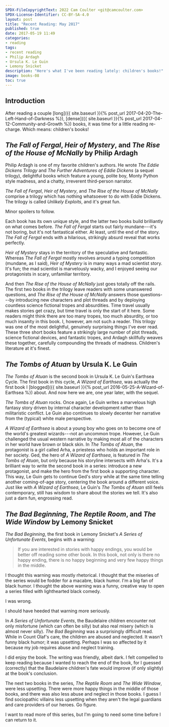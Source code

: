 ```yaml
---
SPDX-FileCopyrightText: 2022 Cam Coulter <git@camcoulter.com>
SPDX-License-Identifier: CC-BY-SA-4.0
layout: post
title: "Recent Reading: May 2017"
published: true
date: 2017-05-19 11:49
categories:
- reading
tags:
- recent reading
- Philip Ardagh
- Ursula K. Le Guin
- Lemony Snicket
description: "Here's what I've been reading lately: children's books!"
image: books-08
toc: true
---
```


## Introduction

After reading a couple [long]({{ site.baseurl }}{% post_url 2017-04-20-The-Left-Hand-of-Darkness %}), [dense]({{ site.baseurl }}{% post_url 2017-04-12-Community-and-Growth %}) books, it was time for a little reading re-charge. Which means: children's books!

## <cite>The Fall of Fergal</cite>, <cite>Heir of Mystery</cite>, and <cite>The Rise of the House of McNally</cite> by Philip Ardagh

Philip Ardagh is one of my favorite children's authors. He wrote <cite>The Eddie Dickens Trilogy</cite> and <cite>The Further Adventures of Eddie Dickens</cite> (a sequel trilogy), delightful books which feature a young, polite boy, Monty Python style madness, and a chatty, irreverent third-person narrator.

<cite>The Fall of Fergal</cite>, <cite>Heir of Mystery</cite>, and <cite>The Rise of the House of McNally</cite> comprise a trilogy which has nothing whatsoever to do with Eddie Dickens. The trilogy is called <cite>Unlikely Exploits</cite>, and it's great fun.

Minor spoilers to follow.

Each book has its own unique style, and the latter two books build brilliantly on what comes before. <cite>The Fall of Fergal</cite> starts out fairly mundane---it's not boring, but it's not fantastical either. At least, until the end of the story. <cite>The Fall of Fergal</cite> ends with a hilarious, strikingly absurd reveal that works perfectly.

<cite>Heir of Mystery</cite> stays in the territory of the speculative and fantastic. Whereas <cite>The Fall of Fergal</cite> mostly revolves around a typing competition (mundane, as I said), <cite>Heir of Mystery</cite> is in many ways a mad scientist story. It's fun; the mad scientist is marvelously wacky, and I enjoyed seeing our protagonists in scary, unfamiliar territory.

And then <cite>The Rise of the House of McNally</cite> just goes totally off the rails. The first two books in the trilogy leave readers with some unanswered questions, and <cite>The Rise of the House of McNally</cite> answers those questions---by introducing new characters and plot threads and by deploying countless science fictional tropes and absurdities. Time travel usually makes stories get crazy, but time travel is only the start of it here. Some readers might think there are too many tropes, too much absurdity, or too much insanity in this book. I, however, am not such a reader. This trilogy was one of the most delightful, genuinely surprising things I've ever read. These three short books feature a strikingly large number of plot threads, science fictional devices, and fantastic tropes, and Ardagh skillfully weaves these together, carefully compounding the threads of madness. Children's literature at it's finest.

## <cite>The Tombs of Atuan</cite> by Ursula K. Le Guin

<cite>The Tombs of Atuan</cite> is the second book in Ursula K. Le Guin's Earthsea Cycle. The first book in this cycle, <cite>A Wizard of Earthsea</cite>, was actually the first book I [blogged]({{ site.baseurl }}{% post_url 2016-05-25-A-Wizard-of-Earthsea %}) about. And now here we are, one year later, with the sequel.

<cite>The Tombs of Atuan</cite> rocks. Once again, Le Guin writes a marvelous high fantasy story driven by internal character development rather than militaristic conflict. Le Guin also continues to slowly decenter her narrative from the (typical) white male perspective.

<cite>A Wizard of Earthsea</cite> is about a young boy who goes on to become one of the world's greatest wizards---not an uncommon trope. However, Le Guin challenged the usual western narrative by making most all of the characters in her world have brown or black skin. In <cite>The Tombs of Atuan</cite>, the protagonist is a girl called Arha, a priestess who holds an important role in her society. Ged, the hero of <cite>A Wizard of Earthsea</cite>, is featured in <cite>The Tombs of Atuan</cite>, but only because his storyline intersects with Arha's. It's a brilliant way to write the second book in a series: introduce a new protagonist, and make the hero from the first book a supporting character. This way, Le Guin gets to continue Ged's story while at the same time telling another coming-of-age story, centering the book around a different voice. Just like with <cite>A Wizard of Earthsea</cite>, Le Guin's <cite>The Tombs of Atuan</cite> still feels contemporary, still has wisdom to share about the stories we tell. It's also just a darn fun, engrossing read.

## <cite>The Bad Beginning</cite>, <cite>The Reptile Room</cite>, and <cite>The Wide Window</cite> by Lemony Snicket

<cite>The Bad Beginning</cite>, the first book in Lemony Snicket's <cite>A Series of Unfortunate Events</cite>, begins with a warning:

> If you are interested in stories with happy endings, you would be better off reading some other book. In this book, not only is there no happy ending, there is no happy beginning and very few happy things in the middle.

I thought this warning was mostly rhetorical. I thought that the miseries of the series would be fodder for a macabre, black humor. I'm a big fan of black humor. I thought the above warning was a funny, creative way to open a series filled with lighthearted black comedy.

I was wrong.

I should have heeded that warning more seriously.

In <cite>A Series of Unfortunate Events</cite>, the Baudelaire children encounter not only misfortune (which can often be silly) but also real misery (which is almost never silly). <cite>The Bad Beginning</cite> was a surprisingly difficult read. While in Count Olaf's care, the children are abused and neglected. It wasn't funny black humor; it was upsetting. Perhaps I was so affected by it because my job requires abuse and neglect training.

I did enjoy the book. The writing was friendly, albeit dark. I felt compelled to keep reading because I wanted to reach the end of the book, for I guessed (correctly) that the Baudelaire children's fate would improve (if only slightly) at the book's conclusion.

The next two books in the series, <cite>The Reptile Room</cite> and <cite>The Wide Window</cite>, were less upsetting. There were more happy things in the middle of those books, and there was also less abuse and neglect in those books. I guess I find sociopathic villains less upsetting when they aren't the legal guardians and care providers of our heroes. Go figure.

I want to read more of this series, but I'm going to need some time before I can return to it.
